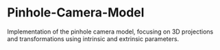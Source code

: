 # Pinhole-Camera-Model
Implementation of the pinhole camera model, focusing on 3D projections and transformations using intrinsic and extrinsic parameters.
